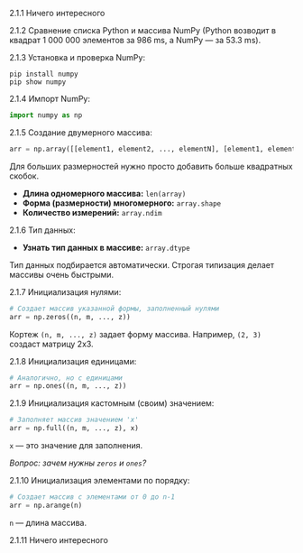 2.1.1 Ничего интересного

2.1.2 Сравнение списка Python и массива NumPy (Python возводит в квадрат 1 000 000 элементов за 986 ms, а NumPy — за 53.3 ms).

2.1.3 Установка и проверка NumPy:
```shell
pip install numpy
pip show numpy
```

2.1.4 Импорт NumPy:
```python
import numpy as np
```

2.1.5 Создание двумерного массива:
```python
arr = np.array([[element1, element2, ..., elementN], [element1, element2, ..., elementN]])
```
Для больших размерностей нужно просто добавить больше квадратных скобок.

*   **Длина одномерного массива:** `len(array)`
*   **Форма (размерности) многомерного:** `array.shape`
*   **Количество измерений:** `array.ndim`

2.1.6 Тип данных:
*   **Узнать тип данных в массиве:** `array.dtype`

Тип данных подбирается автоматически. Строгая типизация делает массивы очень быстрыми.

2.1.7 Инициализация нулями:
```python
# Создает массив указанной формы, заполненный нулями
arr = np.zeros((n, m, ..., z))
```
Кортеж `(n, m, ..., z)` задает форму массива. Например, `(2, 3)` создаст матрицу 2x3.

2.1.8 Инициализация единицами:
```python
# Аналогично, но с единицами
arr = np.ones((n, m, ..., z))
```

2.1.9 Инициализация кастомным (своим) значением:
```python
# Заполняет массив значением 'x'
arr = np.full((n, m, ..., z), x)
```
`x` — это значение для заполнения.

*Вопрос: зачем нужны `zeros` и `ones`?*


2.1.10 Инициализация элементами по порядку:
```python
# Создает массив с элементами от 0 до n-1
arr = np.arange(n)
```
`n` — длина массива.

2.1.11 Ничего интересного

